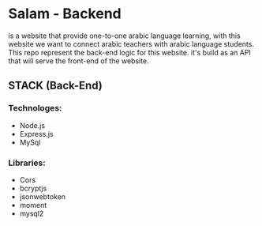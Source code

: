 # Salam - Backend
is a website that provide one-to-one arabic language learning, with this website we want to connect arabic teachers with arabic language students. This repo represent the back-end logic for this website. it's build as an API that will serve the front-end of the website.

## STACK (Back-End)
### Technologes:
*  Node.js
*  Express.js
*  MySql

### Libraries:
*  Cors
*  bcryptjs
*  jsonwebtoken
*  moment
*  mysql2
